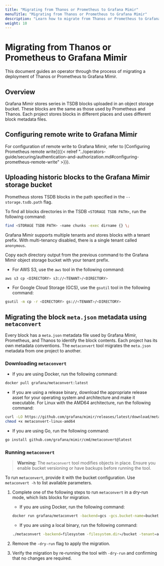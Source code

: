 ```yaml
---
title: "Migrating from Thanos or Prometheus to Grafana Mimir"
menuTitle: "Migrating from Thanos or Prometheus to Grafana Mimir"
description: "Learn how to migrate from Thanos or Prometheus to Grafana Mimir."
weight: 10
---
```


# Migrating from Thanos or Prometheus to Grafana Mimir

This document guides an operator through the process of migrating a deployment of Thanos or Prometheus to Grafana Mimir.

## Overview

Grafana Mimir stores series in TSDB blocks uploaded in an object storage bucket.
These blocks are the same as those used by Prometheus and Thanos.
Each project stores blocks in different places and uses different block metadata files.

## Configuring remote write to Grafana Mimir

For configuration of remote write to Grafana Mimir, refer to [Configuring Prometheus remote write]({{< relref "../operators-guide/securing/authentication-and-authorization.md#configuring-prometheus-remote-write" >}}).

## Uploading historic blocks to the Grafana Mimir storage bucket

Prometheus stores TSDB blocks in the path specified in the `--storage.tsdb.path` flag.

To find all blocks directories in the TSDB `<STORAGE TSDB PATH>`, run the following command:

```bash
find <STORAGE TSDB PATH> -name chunks -exec dirname {} \;
```

Grafana Mimir supports multiple tenants and stores blocks with a tenant prefix.
With multi-tenancy disabled, there is a single tenant called `anonymous`.

Copy each directory output from the previous command to the Grafana Mimir object storage bucket with
your tenant prefix.

- For AWS S3, use the `aws` tool in the following command:

```bash
aws s3 cp <DIRECTORY> s3://<TENANT>/<DIRECTORY>
```

- For Google Cloud Storage (GCS), use the `gsutil` tool in the following command:

```bash
gsutil -m cp -r <DIRECTORY> gs://<TENANT>/<DIRECTORY>
```

## Migrating the block `meta.json` metadata using `metaconvert`

Every block has a `meta.json` metadata file used by Grafana Mimir, Prometheus, and Thanos to identify the block contents.
Each project has its own metadata conventions.
The `metaconvert` tool migrates the `meta.json` metadata from one project to another.

### Downloading `metaconvert`

- If you are using Docker, run the following command:

```bash
docker pull grafana/metaconvert:latest
```

- If you are using a release binary, download the appropriate release asset for your operating system and architecture and make it executable. For Linux with the AMD64 architecture, run the following command:

```bash
curl -LO https://github.com/grafana/mimir/releases/latest/download/metaconvert-linux-amd64
chmod +x metaconvert-linux-amd64
```

- If you are using Go, run the following command:

```bash
go install github.com/grafana/mimir/cmd/metaconvert@latest
```

### Running `metaconvert`

> **Warning:** The `metaconvert` tool modifies objects in place.
> Ensure you enable bucket versioning or have backups before running the tool.

To run `metaconvert`, provide it with the bucket configuration. Use `metaconvert -h` to list available parameters.

1. Complete one of the following steps to run `metaconvert` in a dry-run mode, which lists blocks for migration.

   - If you are using Docker, run the following command:

   ```bash
   docker run grafana/metaconvert -backend=gcs -gcs.bucket-name=bucket -tenant=anonymous -dry-run
   ```

   - If you are using a local binary, run the following command:

   ```bash
   ./metaconvert -backend=filesystem -filesystem.dir=/bucket -tenant=anonymous -dry-run
   ```

1. Remove the `-dry-run` flag to apply the migration.
1. Verify the migration by re-running the tool with `-dry-run` and confirming that no changes are required.
